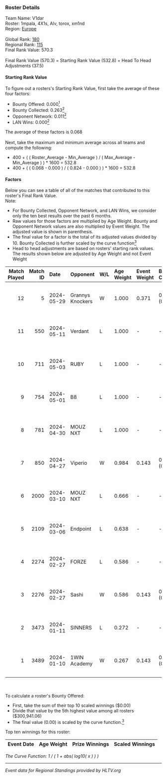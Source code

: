 ### Roster Details<br />
Team Name: V1dar<br />
Roster: 1mpala, 4X1s, Alv, torox, xm1nd<br />
Region: [Europe]( ../standings_europe.md)<br />
<br />
Global Rank: [180](../standings_global.md)<br />
Regional Rank: [115]( ../standings_europe.md)<br />
Final Rank Value:  570.3<br />
<br />
Final Rank Value (570.3) = Starting Rank Value (532.8) + Head To Head Adjustments (37.5)<br />

#### Starting Rank Value<br />
To figure out a rosters's Starting Rank Value, first take the average of these four factors:<br />
- Bounty Offered: 0.000[<sup>1</sup>](#table2)
- Bounty Collected: 0.263[<sup>2</sup>](#table1)
- Opponent Network: 0.011[<sup>2</sup>](#table1)
- LAN Wins: 0.000[<sup>2</sup>](#table1)

The average of these factors is 0.068<br />
<br />
Next, take the maximum and minimum average across all teams and compute the following:<br />
- 400 + ( ( Roster_Average - Min_Average ) / ( Max_Average - Min_Average ) ) * 1600 = 532.8
- 400 + ( ( 0.068 - 0.000 ) / ( 0.824 - 0.000 ) ) * 1600 = 532.8


#### Factors<br />
Below you can see a table of all of the matches that contributed to this roster's Final Rank Value.<br />
Note:<br />

- For Bounty Collected, Opponent Network, and LAN Wins, we consider only the ten best results over the past 6 months.
- Raw values for those factors are multiplied by Age Weight. Bounty and Opponent Network values are also multiplied by Event Weight. The adjusted value is shown in parenthesis.
- The final value for a factor is the total of its adjusted values divided by 10. Bounty Collected is further scaled by the curve function[<sup>3</sup>](#curveFunction)
- Head to head adjustments are based on rosters' starting rank values. The results shown below are adjusted by Age Weight and not Event Weight
<span id="table1"></span><br />


| Match Played | Match ID | Date       | Opponent         | W/L | Age Weight | Event Weight | Bounty Collected | Opponent Network | LAN Wins  | H2H Adj. | Roster                          |
| -: | -: | :- | :- | :- | :- | :- | :- | :- | :- | -: | :- |
|           12 |        5 | 2024-05-29 | Grannys Knockers | W   | 1.000      | 0.371        | 0.005 (0.002)    | 0.042 (0.015)    | 0 (0.000) |    21.91 | 1mpala, 4X1s, Alv, torox, xm1nd |
|           11 |      550 | 2024-05-11 | Verdant          | L   | 1.000      | -            | -                | -                | -         |    -6.57 | 1mpala, 4X1s, Alv, torox, xm1nd |
|           10 |      711 | 2024-05-03 | RUBY             | L   | 1.000      | -            | -                | -                | -         |    -5.15 | 1mpala, 4X1s, Alv, torox, xm1nd |
|            9 |      754 | 2024-05-01 | B8               | L   | 1.000      | -            | -                | -                | -         |    -2.36 | 1mpala, 4X1s, Alv, torox, xm1nd |
|            8 |      781 | 2024-04-30 | MOUZ NXT         | L   | 1.000      | -            | -                | -                | -         |    -2.32 | 1mpala, 4X1s, Alv, torox, xm1nd |
|            7 |      850 | 2024-04-27 | Viperio          | W   | 0.984      | 0.143        | 0.003 (0.000)    | 0.076 (0.011)    | 0 (0.000) |    18.51 | 1mpala, 4X1s, Alv, torox, xm1nd |
|            6 |     2000 | 2024-03-10 | MOUZ NXT         | L   | 0.666      | -            | -                | -                | -         |    -1.27 | 1mpala, 4X1s, Alv, lom1k, torox |
|            5 |     2109 | 2024-03-06 | Endpoint         | L   | 0.638      | -            | -                | -                | -         |    -2.92 | 1mpala, 4X1s, Alv, lom1k, torox |
|            4 |     2274 | 2024-02-27 | FORZE            | L   | 0.586      | -            | -                | -                | -         |    -1.53 | 1mpala, 4X1s, Alv, lom1k, torox |
|            3 |     2276 | 2024-02-27 | Sashi            | W   | 0.586      | 0.143        | 0.157 (0.013)    | 1.000 (0.084)    | 0 (0.000) |    17.20 | 1mpala, 4X1s, Alv, lom1k, torox |
|            2 |     3473 | 2024-01-11 | SINNERS          | L   | 0.272      | -            | -                | -                | -         |    -0.65 | 1mpala, 4X1s, Alv, lom1k, torox |
|            1 |     3489 | 2024-01-10 | 1WIN Academy     | W   | 0.267      | 0.143        | 0.000 (0.000)    | 0.000 (0.000)    | 0 (0.000) |     2.70 | 1mpala, 4X1s, Alv, lom1k, torox |

<br />
<span id="table2"></span><br />
To calculate a roster's Bounty Offered:<br />

- First, take the sum of their top 10 scaled winnings ($0.00)
- Divide that value by the 5th highest value among all rosters ($300,941.06)
- The final value (0.00) is scaled by the curve function.[<sup>3</sup>](#curveFunction)

Top ten winnings for this roster:<br />

| Event Date | Age Weight | Prize Winnings | Scaled Winnings |
| :- | -: | :- | :- |


<span id="curveFunction"></span>_The Curve Function: 1 / ( 1 + abs( log10( x ) ) )_<br />

---
_Event data for Regional Standings provided by HLTV.org_<br />

